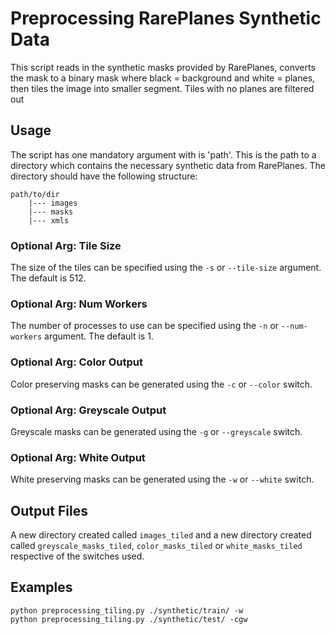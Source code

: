 # Preprocessing RarePlanes Synthetic Data
This script reads in the synthetic masks provided by RarePlanes, converts the mask to a binary mask where 
black = background and white = planes, then tiles the image into smaller segment. Tiles with no planes are
filtered out

## Usage
The script has one mandatory argument with is 'path'. This is the path to a directory
which contains the necessary synthetic data from RarePlanes. The directory should have the following
structure:
```text
path/to/dir
    |--- images
    |--- masks
    |--- xmls
```
### Optional Arg: Tile Size
The size of the tiles can be specified using the `-s` or `--tile-size` argument. The default is 512.

### Optional Arg: Num Workers
The number of processes to use can be specified using the `-n` or `--num-workers` argument. The default is 1.

### Optional Arg: Color Output
Color preserving masks can be generated using the `-c` or `--color` switch.

### Optional Arg: Greyscale Output
Greyscale masks can be generated using the `-g` or `--greyscale` switch.

### Optional Arg: White Output
White preserving masks can be generated using the `-w` or `--white` switch.

## Output Files
A new directory created called `images_tiled` and a new directory created called `greyscale_masks_tiled`,
`color_masks_tiled` or `white_masks_tiled` respective of the switches used.


## Examples
`python preprocessing_tiling.py ./synthetic/train/ -w` \
`python preprocessing_tiling.py ./synthetic/test/ -cgw`
